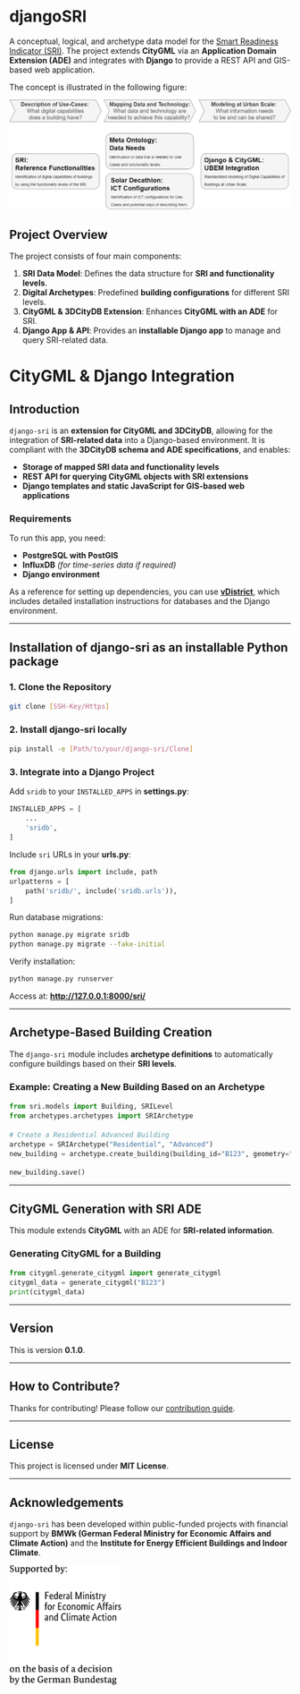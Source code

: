 # djangoSRI

A conceptual, logical, and archetype data model for the [Smart Readiness Indicator (SRI)](https://energy.ec.europa.eu/topics/energy-efficiency/energy-efficient-buildings/smart-readiness-indicator_enr). The project extends **CityGML** via an **Application Domain Extension (ADE)** and integrates with **Django** to provide a REST API and GIS-based web application.

The concept is illustrated in the following figure:

![20240824_GraphicalAbstract.drawio.png](img/20240824_GraphicalAbstract.drawio.png)

## **Project Overview**

The project consists of four main components:

1. **SRI Data Model**: Defines the data structure for **SRI and functionality levels**.
2. **Digital Archetypes**: Predefined **building configurations** for different SRI levels.
3. **CityGML & 3DCityDB Extension**: Enhances **CityGML with an ADE** for SRI.
4. **Django App & API**: Provides an **installable Django app** to manage and query SRI-related data.

# **CityGML & Django Integration**

## **Introduction**

`django-sri` is an **extension for CityGML and 3DCityDB**, allowing for the integration of **SRI-related data** into a Django-based environment. It is compliant with the **3DCityDB schema and ADE specifications**, and enables:

- **Storage of mapped SRI data and functionality levels**
- **REST API for querying CityGML objects with SRI extensions**
- **Django templates and static JavaScript for GIS-based web applications**

### **Requirements**
To run this app, you need:
- **PostgreSQL with PostGIS**
- **InfluxDB** *(for time-series data if required)*
- **Django environment**

As a reference for setting up dependencies, you can use **[vDistrict](https://github.com/TUB-DVG/vDistrict)**, which includes detailed installation instructions for databases and the Django environment.

---

## **Installation of django-sri as an installable Python package**

### **1. Clone the Repository**
```bash
git clone [SSH-Key/Https]
```

### **2. Install django-sri locally**
```bash
pip install -e [Path/to/your/django-sri/Clone]
```

### **3. Integrate into a Django Project**

Add `sridb` to your `INSTALLED_APPS` in **settings.py**:
```python
INSTALLED_APPS = [
    ...
    'sridb',
]
```

Include `sri` URLs in your **urls.py**:
```python
from django.urls import include, path
urlpatterns = [
    path('sridb/', include('sridb.urls')),
]
```

Run database migrations:
```bash
python manage.py migrate sridb
python manage.py migrate --fake-initial
```

Verify installation:
```bash
python manage.py runserver
```
Access at: **http://127.0.0.1:8000/sri/**

---

## **Archetype-Based Building Creation**
The `django-sri` module includes **archetype definitions** to automatically configure buildings based on their **SRI levels**.

### **Example: Creating a New Building Based on an Archetype**
```python
from sri.models import Building, SRILevel
from archetypes.archetypes import SRIArchetype

# Create a Residential Advanced Building
archetype = SRIArchetype("Residential", "Advanced")
new_building = archetype.create_building(building_id="B123", geometry="<gml:Point><gml:coordinates>13.4,52.5</gml:coordinates></gml:Point>")

new_building.save()
```

---

## **CityGML Generation with SRI ADE**
This module extends **CityGML** with an ADE for **SRI-related information**.

### **Generating CityGML for a Building**
```python
from citygml.generate_citygml import generate_citygml
citygml_data = generate_citygml("B123")
print(citygml_data)
```

---

## **Version**
This is version **0.1.0**.

---

## **How to Contribute?**
Thanks for contributing! Please follow our [contribution guide](./docs/contributor.md).

---

## **License**
This project is licensed under **MIT License**.

---

## **Acknowledgements**
`django-sri` has been developed within public-funded projects with financial support by **BMWk (German Federal Ministry for Economic Affairs and Climate Action)** and the **Institute for Energy Efficient Buildings and Indoor Climate**.

<img src="img/bmwk-logo-2022-en-web-transparent.gif" width="200">

